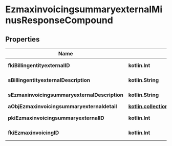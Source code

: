 
# EzmaxinvoicingsummaryexternalMinusResponseCompound

## Properties
Name | Type | Description | Notes
------------ | ------------- | ------------- | -------------
**fkiBillingentityexternalID** | **kotlin.Int** | The unique ID of the Billingentityexternal | 
**sBillingentityexternalDescription** | **kotlin.String** | The description of the Billingentityexternal | 
**sEzmaxinvoicingsummaryexternalDescription** | **kotlin.String** | The description of the Ezmaxinvoicingsummaryexternal | 
**aObjEzmaxinvoicingsummaryexternaldetail** | [**kotlin.collections.List&lt;EzmaxinvoicingsummaryexternaldetailMinusResponseCompound&gt;**](EzmaxinvoicingsummaryexternaldetailMinusResponseCompound.md) |  | 
**pkiEzmaxinvoicingsummaryexternalID** | **kotlin.Int** | The unique ID of the Ezmaxinvoicingsummaryexternal |  [optional]
**fkiEzmaxinvoicingID** | **kotlin.Int** | The unique ID of the Ezmaxinvoicing |  [optional]



